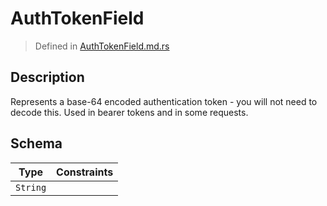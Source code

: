# AuthTokenField
> Defined in [AuthTokenField.md.rs](../../fields/auth_token/../../interface/src/interface/fields/auth_token)

## Description
Represents a base-64 encoded authentication token - you will not need to decode this.
Used in bearer tokens and in some requests.

## Schema

| Type | Constraints |
| --- | --- |
| `String` |   |


